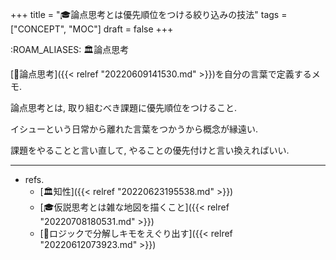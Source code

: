 +++
title = "🎓論点思考とは優先順位をつける絞り込みの技法"
tags = ["CONCEPT", "MOC"]
draft = false
+++

:ROAM_ALIASES: 🏛論点思考

[📝論点思考]({{< relref "20220609141530.md" >}})を自分の言葉で定義するメモ.

論点思考とは, 取り組むべき課題に優先順位をつけること.

イシューという日常から離れた言葉をつかうから概念が縁遠い.

課題をやることと言い直して, やることの優先付けと言い換えればいい.

---

-   refs.
    -   [🏛知性]({{< relref "20220623195538.md" >}})
    -   [🎓仮説思考とは雑な地図を描くこと]({{< relref "20220708180531.md" >}})
    -   [🦊ロジックで分解しキモをえぐり出す]({{< relref "20220612073923.md" >}})
